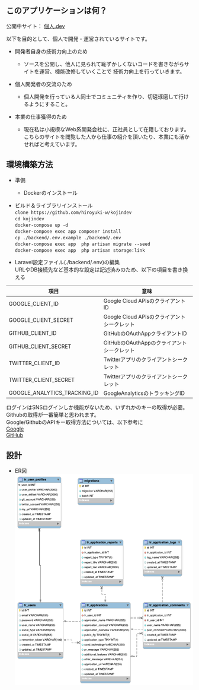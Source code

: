 ## このアプリケーションは何？

公開中サイト：  [個人.dev](https://kojin.dev)

以下を目的として、個人で開発・運営されているサイトです。

- 開発者自身の技術力向上のため
  - ソースを公開し、他人に見られて恥ずかしくないコードを書きながらサイトを運営、機能改修していくことで  技術力向上を行っていきます。
- 個人開発者の交流のため
  - 個人開発を行っている人同士でコミュニティを作り、切磋琢磨して行けるようにすること。

- 本業の仕事獲得のため
  - 現在私は小規模なWeb系開発会社に、正社員として在籍しております。  
  こちらのサイトを閲覧した人から仕事の紹介を頂いたり、本業にも活かせればと考えています。
  
## 環境構築方法
- 準備
  - Dockerのインストール
  
- ビルド＆ライブラリインストール  
`clone https://github.com/hiroyuki-w/kojindev`  
`cd kojindev`  
`docker-compose up -d`  
`docker-compose exec app composer install`  
`cp ./backend/.env.example ./backend/.env`  
`docker-compose exec app  php artisan migrate --seed`  
`docker-compose exec app  php artisan storage:link`  

- Laravel設定ファイル(./backend/.env)の編集  
URLやDB接続先など基本的な設定は記述済みのため、以下の項目を書き換える

|項目  |意味  |
|---|---|
|GOOGLE_CLIENT_ID|Google Cloud APIsのクライアントID|
|GOOGLE_CLIENT_SECRET|Google Cloud APIsのクライアントシークレット|
|GITHUB_CLIENT_ID|GitHubのOAuthAppクライアントID|
|GITHUB_CLIENT_SECRET|GitHubのOAuthAppのクライアントシークレット|
|TWITTER_CLIENT_ID|Twitterアプリのクライアントシークレット|
|TWITTER_CLIENT_SECRET|Twitterアプリのクライアントシークレット|
|GOOGLE_ANALYTICS_TRACKING_ID|GoogleAnalyticsのトラッキングID|

ログインはSNSログインしか機能がないため、いずれかのキーの取得が必要。  
Githubの取得が一番簡単と思われます。  
Google/GithubのAPIキー取得方法については、以下参考に  
[Google](https://cloud.google.com/docs/authentication/api-keys)  
[GitHub](https://developer.github.com/apps/building-oauth-apps/)  

## 設計
- ER図
![ER図](diagram.png "ER図")